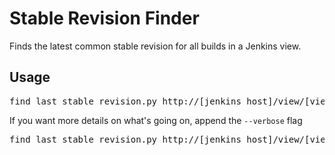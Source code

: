 Stable Revision Finder
======================

Finds the latest common stable revision for all builds in a Jenkins view.

Usage
-----
<pre>
find_last_stable_revision.py http://[jenkins host]/view/[view name]/
</pre>

If you want more details on what's going on, append the `--verbose` flag
<pre>
find_last_stable_revision.py http://[jenkins host]/view/[view name]/ --verbose
</pre>

